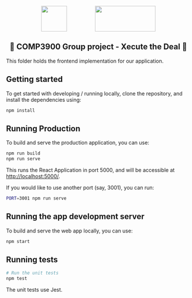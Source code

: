 <p align="center">
   <img src="https://raw.githubusercontent.com/unsw-cse-capstone-project/capstone-project-comp3900-f13a-ecksdee/master/web/public/logo512.png?token=AHIETN6MXPXP6Y7BCS5JIP27XKCW6" width="70" height="70" padding="35" align="center"> 
   <img width="70">
   <img src="https://www.unsw.edu.au/sites/all/themes/mobileunswcorporate/logo.png" width="165" height="70" align="center">
 </p>
<!-- <div style="display:flex; justify-content: justify-around;">
<img src="https://raw.githubusercontent.com/unsw-cse-capstone-project/capstone-project-comp3900-f13a-ecksdee/master/web/public/logo512.png?token=AHJHQ44J3VAZHXHPHB7F2227VU7DY" width="70" height="70" align="center"> 
<img src="https://www.unsw.edu.au/sites/all/themes/mobileunswcorporate/logo.png" width="165" height="70" align="center">
</div> -->


<h2 align="center"> 🤣 COMP3900 Group project - Xecute the Deal 🤣 </h2> 

This folder holds the frontend implementation for our application.

## Getting started

To get started with developing / running locally, clone the repository, and install the
dependencies using:

```bash
npm install
```

## Running Production

To build and serve the production application, you can use:

```bash
npm run build
npm run serve
```

This runs the React Application in port 5000, and will be accessible at [http://localhost:5000/](http://localhost:5000/).

If you would like to use another port (say, 3001), you can run:

```bash
PORT=3001 npm run serve
```

## Running the app development server

To build and serve the web app locally, you can use:

```bash
npm start
```

## Running tests

```bash
# Run the unit tests
npm test
```

The unit tests use Jest.
